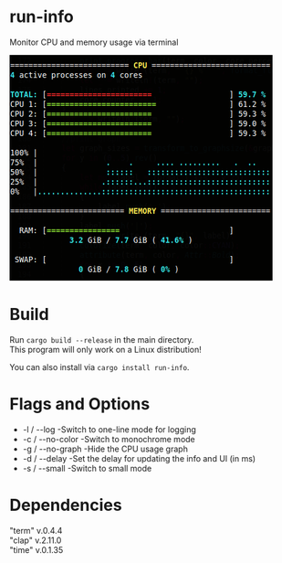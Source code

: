 # run-info
Monitor CPU and memory usage via terminal

![Screenshot](/run-info.png)

# Build
Run `cargo build --release` in the main directory.  
This program will only work on a Linux distribution!

You can also install via `cargo install run-info`.  

# Flags and Options
* -l / --log			-Switch to one-line mode for logging
* -c / --no-color			-Switch to monochrome mode
* -g / --no-graph			-Hide the CPU usage graph
* -d / --delay <ms>			-Set the delay for updating the info and UI (in ms)
* -s / --small -Switch to small mode

# Dependencies
"term" v.0.4.4  
"clap" v.2.11.0  
"time" v.0.1.35  
